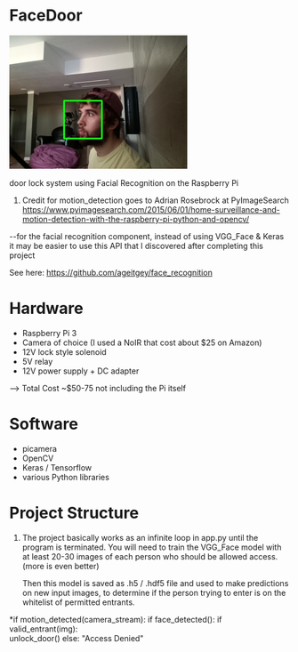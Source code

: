 # FaceDoor

![Alt text](examples/result882.jpg?raw=true "Title")

door lock system using Facial Recognition on the Raspberry Pi

1. Credit for motion_detection goes to Adrian Rosebrock at PyImageSearch
https://www.pyimagesearch.com/2015/06/01/home-surveillance-and-motion-detection-with-the-raspberry-pi-python-and-opencv/

--for the facial recognition component, instead of using VGG_Face & Keras it may be easier
to use this API that I discovered after completing this project

See here: https://github.com/ageitgey/face_recognition

# Hardware

* Raspberry Pi 3
* Camera of choice (I used a NoIR that cost about $25 on Amazon)
* 12V lock style solenoid
* 5V relay
* 12V power supply + DC adapter

--> Total Cost ~$50-75 not including the Pi itself

# Software

* picamera 
* OpenCV
* Keras / Tensorflow
* various Python libraries

# Project Structure

1. The project basically works as an infinite loop in app.py until the program is terminated.
   You will need to train the VGG_Face model with at least 20-30 images of each person who should be allowed access. 
   (more is even better)
   
   Then this model is saved as .h5 / .hdf5 file and used to make predictions on new input images, to determine if the
   person trying to enter is on the whitelist of permitted entrants. 

*if motion_detected(camera_stream):
     if face_detected():
          if valid_entrant(img):  
                unlock_door()
          else:
               "Access Denied"
        
